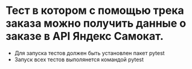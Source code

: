 ﻿# Тест в котором с помощью трека заказа можно получить данные о заказе в API Яндекс Самокат.
- Для запуска тестов должен быть установлен пакет pytest
- Запуск всех тестов выполянется командой pytest
